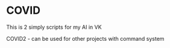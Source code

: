 # COVID

This is 2 simply scripts for my AI in VK

COVID2 - can be used for other projects with command system 
